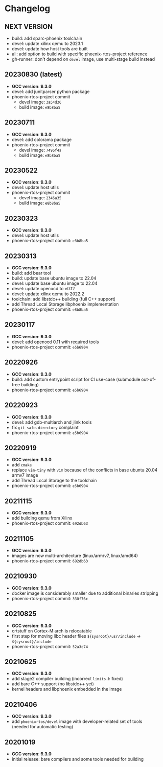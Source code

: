 # Changelog

## NEXT VERSION
* build: add sparc-phoenix toolchain
* devel: update xilinx qemu to 2023.1
* devel: update how host tools are built
* all: add option to build with specific phoenix-rtos-project reference
* gh-runner: don't depend on `devel` image, use multi-stage build instead

## 20230830 (latest)
* **GCC version: 9.3.0**
* devel: add junitparser python package
* phoenix-rtos-project commit
  * devel image: `3a54d36`
  * build image: `e8b8ba5`

## 20230711
* **GCC version: 9.3.0**
* devel: add colorama package
* phoenix-rtos-project commit
  * devel image: `7496f4a`
  * build image: `e8b8ba5`

## 20230522
* **GCC version: 9.3.0**
* devel: update host utils
* phoenix-rtos-project commit
  * devel image: `2346a35`
  * build image: `e8b8ba5`

## 20230323
* **GCC version: 9.3.0**
* devel: update host utils
* phoenix-rtos-project commit: `e8b8ba5`

## 20230313
* **GCC version: 9.3.0**
* build: add bear tool
* build: update base ubuntu image to 22.04
* devel: update base ubuntu image to 22.04
* devel: update openocd to v0.12
* devel: update xilinx qemu to 2022.2
* toolchain: add libstdc++ building (full C++ support)
* add Thread Local Storage libphoenix implementation
* phoenix-rtos-project commit: `e8b8ba5`

## 20230117
* **GCC version: 9.3.0**
* devel: add openocd 0.11 with required tools
* phoenix-rtos-project commit: `e5b6904`

## 20220926
* **GCC version: 9.3.0**
* build: add custom entrypoint script for CI use-case (submodule out-of-tree building)
* phoenix-rtos-project commit: `e5b6904`

## 20220923
* **GCC version: 9.3.0**
* devel: add gdb-multiarch and jlink tools
* fix `git safe.directory` complaint
* phoenix-rtos-project commit: `e5b6904`

## 20220919
* **GCC version: 9.3.0**
* add `cmake`
* replace `vim-tiny` with `vim` because of the conflicts in base ubuntu 20.04 armv7 image
* add Thread Local Storage to the toolchain
* phoenix-rtos-project commit: `e5b6904`

## 20211115
* **GCC version: 9.3.0**
* add building qemu from Xilinx
* phoenix-rtos-project commit: `692db63`

## 20211105
* **GCC version: 9.3.0**
* images are now multi-architecture (linux/arm/v7, linux/amd64)
* phoenix-rtos-project commit: `692db63`

## 20210930
* **GCC version: 9.3.0**
* docker image is considerably smaller due to additional binaries stripping
* phoenix-rtos-project commit: `330f76c`

## 20210825

* **GCC version: 9.3.0**
* crtstuff on Cortex-M arch is relocatable
* first step for moving libc header files `${sysroot}/usr/include` -> `${sysroot}/include`
* phoenix-rtos-project commit: `52a3c74`

## 20210625

* **GCC version: 9.3.0**
* add stage2 compiler building (incorrect `limits.h` fixed)
* add bare C++ support (no libstdc++ yet)
* kernel headers and libphoenix embedded in the image

## 20210406

* **GCC version: 9.3.0**
* add `phoenixrtos/devel` image with developer-related set of tools (needed for automatic testing)

## 20201019

* **GCC version: 9.3.0**
* initial release: bare compilers and some tools needed for building

